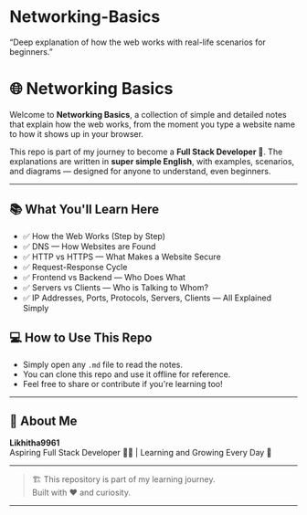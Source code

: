# Networking-Basics

“Deep explanation of how the web works with real-life scenarios for beginners.”

# 🌐 Networking Basics

Welcome to **Networking Basics**, a collection of simple and detailed notes that explain how the web works, from the moment you type a website name to how it shows up in your browser.

This repo is part of my journey to become a **Full Stack Developer 🚀**. The explanations are written in **super simple English**, with examples, scenarios, and diagrams — designed for anyone to understand, even beginners.

---

## 📚 What You'll Learn Here

- ✅ How the Web Works (Step by Step)
- ✅ DNS — How Websites are Found
- ✅ HTTP vs HTTPS — What Makes a Website Secure
- ✅ Request-Response Cycle
- ✅ Frontend vs Backend — Who Does What
- ✅ Servers vs Clients — Who is Talking to Whom?
- ✅ IP Addresses, Ports, Protocols, Servers, Clients — All Explained Simply



## 💻 How to Use This Repo

- Simply open any `.md` file to read the notes.
- You can clone this repo and use it offline for reference.
- Feel free to share or contribute if you're learning too!

---

## 🚀 About Me

**Likhitha9961**  
Aspiring Full Stack Developer 👩‍💻 | Learning and Growing Every Day 🚀

---

> 🏗️ This repository is part of my learning journey.  
> Built with ❤️ and curiosity.

---
